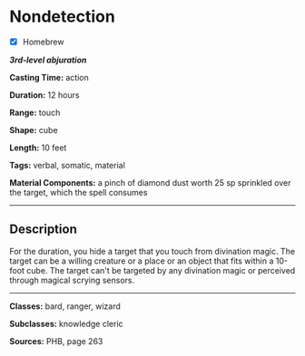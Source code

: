 # Nondetection

- [x] Homebrew

***3rd-level abjuration***

**Casting Time:** action

**Duration:** 12 hours

**Range:** touch

**Shape:** cube

**Length:** 10 feet

**Tags:** verbal, somatic, material

**Material Components:** a pinch of diamond dust worth 25 sp sprinkled over the target, which the spell consumes

---

## Description
For the duration, you hide a target that you touch from divination magic.
The target can be a willing creature or a place or an object that fits within a 10-foot cube.
The target can't be targeted by any divination magic or perceived through magical scrying sensors.

---

**Classes:** bard, ranger, wizard

**Subclasses:** knowledge cleric

**Sources:** PHB, page 263
